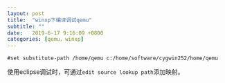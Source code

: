 ```yaml
---
layout: post
title:  "winxp下编译调试qemu"
subtitle: ""
date:   2019-6-17 9:16:09 +0800
categories: [qemu，winxp]
---
```


```
#set substitute-path /home/qemu c:/home/software/cygwin252/home/qemu
```

使用eclipse调试时，可通过`edit source lookup path`添加映射。

